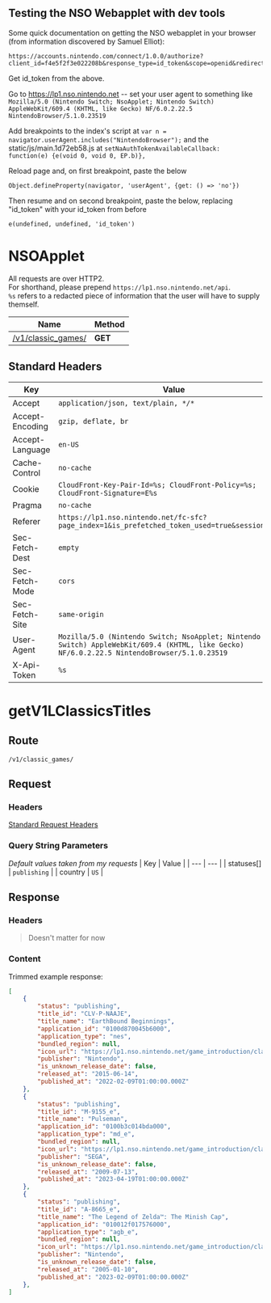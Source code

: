 ## Testing the NSO Webapplet with dev tools

Some quick documentation on getting the NSO webapplet in your browser (from information discovered by Samuel Elliot):
```
https://accounts.nintendo.com/connect/1.0.0/authorize?client_id=f4e5f2f3e022208b&response_type=id_token&scope=openid&redirect_uri=nintendo://lhub.nx.sys&state=a
```
Get id_token from the above.

Go to <https://lp1.nso.nintendo.net> -- set your user agent to something like `Mozilla/5.0 (Nintendo Switch; NsoApplet; Nintendo Switch) AppleWebKit/609.4 (KHTML, like Gecko) NF/6.0.2.22.5 NintendoBrowser/5.1.0.23519`

Add breakpoints to the index's script at `var n = navigator.userAgent.includes("NintendoBrowser");` and the static/js/main.1d72eb58.js at `setNaAuthTokenAvailableCallback: function(e) {e(void 0, void 0, EP.b)},`

Reload page and, on first breakpoint, paste the below
```
Object.defineProperty(navigator, 'userAgent', {get: () => 'no'})
```
Then resume and on second breakpoint, paste the below, replacing "id_token" with your id_token from before
```
e(undefined, undefined, 'id_token')
```

# NSOApplet

All requests are over HTTP2.  
For shorthand, please prepend `https://lp1.nso.nintendo.net/api`.  
`%s` refers to a redacted piece of information that the user will have to supply themself.

| Name | Method |
| --- | --- |
| [/v1/classic_games/](#getv1lclassicstitles) | **GET** |

## Standard Headers
| Key | Value |
| --- | --- |
| Accept | `application/json, text/plain, */*` |
| Accept-Encoding | `gzip, deflate, br` |
| Accept-Language | `en-US` |
| Cache-Control | `no-cache` |
| Cookie | `CloudFront-Key-Pair-Id=%s; CloudFront-Policy=%s; CloudFront-Signature=E%s` |
| Pragma | `no-cache` |
| Referer | `https://lp1.nso.nintendo.net/fc-sfc?page_index=1&is_prefetched_token_used=true&session_id=%s` |
| Sec-Fetch-Dest | `empty` |
| Sec-Fetch-Mode | `cors` |
| Sec-Fetch-Site | `same-origin` |
| User-Agent | `Mozilla/5.0 (Nintendo Switch; NsoApplet; Nintendo Switch) AppleWebKit/609.4 (KHTML, like Gecko) NF/6.0.2.22.5 NintendoBrowser/5.1.0.23519` |
| X-Api-Token | `%s` |

# getV1LClassicsTitles
## Route
`/v1/classic_games/`
## Request
### Headers
[Standard Request Headers](#standard-headers)
### Query String Parameters
*Default values taken from my requests*
| Key | Value |
| --- | --- |
| statuses[] | `publishing` |
| country | `US` |
## Response
### Headers
> Doesn't matter for now

### Content
Trimmed example response:
```json
[
    {
        "status": "publishing",
        "title_id": "CLV-P-NAAJE",
        "title_name": "EarthBound Beginnings",
        "application_id": "0100d870045b6000",
        "application_type": "nes",
        "bundled_region": null,
        "icon_url": "https://lp1.nso.nintendo.net/game_introduction/classic_game/icon/320/CLV-P-NAAJE.webp",
        "publisher": "Nintendo",
        "is_unknown_release_date": false,
        "released_at": "2015-06-14",
        "published_at": "2022-02-09T01:00:00.000Z"
    },
    {
        "status": "publishing",
        "title_id": "M-9155_e",
        "title_name": "Pulseman",
        "application_id": "0100b3c014bda000",
        "application_type": "md_e",
        "bundled_region": null,
        "icon_url": "https://lp1.nso.nintendo.net/game_introduction/classic_game/icon/476/M-9155_e.webp",
        "publisher": "SEGA",
        "is_unknown_release_date": false,
        "released_at": "2009-07-13",
        "published_at": "2023-04-19T01:00:00.000Z"
    },
    {
        "status": "publishing",
        "title_id": "A-8665_e",
        "title_name": "The Legend of Zelda™: The Minish Cap",
        "application_id": "010012f017576000",
        "application_type": "agb_e",
        "bundled_region": null,
        "icon_url": "https://lp1.nso.nintendo.net/game_introduction/classic_game/icon/448/A-8665_e.webp",
        "publisher": "Nintendo",
        "is_unknown_release_date": false,
        "released_at": "2005-01-10",
        "published_at": "2023-02-09T01:00:00.000Z"
    },
]
```
